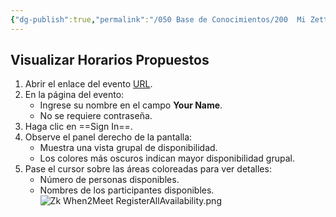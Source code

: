 ```yaml
---
{"dg-publish":true,"permalink":"/050 Base de Conocimientos/200  Mi Zettelkasten/990 Varios/Zk When2Meet - Visualizar Horarios Propuestos/","tags":["when2meet","reunión","planificación"]}
---
```


## Visualizar Horarios Propuestos
1. Abrir el enlace del evento [URL]().
2. En la página del evento:
    - Ingrese su nombre en el campo **Your Name**.
    - No se requiere contraseña.
3. Haga clic en ==Sign In==.
4. Observe el panel derecho de la pantalla:
    - Muestra una vista grupal de disponibilidad.
    - Los colores más oscuros indican mayor disponibilidad grupal.
5. Pase el cursor sobre las áreas coloreadas para ver detalles:
    - Número de personas disponibles.
    - Nombres de los participantes disponibles.
    ![Zk When2Meet RegisterAllAvailability.png](/img/user/050%20Base%20de%20Conocimientos/200%20%20Mi%20Zettelkasten/990%20Varios/000%20Adjuntos/Zk%20When2Meet%20RegisterAllAvailability.png)
